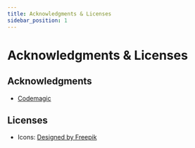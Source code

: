 ```yaml
---
title: Acknowledgments & Licenses
sidebar_position: 1
---
```


# Acknowledgments & Licenses

## Acknowledgments

- [Codemagic](https://codemagic.io/)

## Licenses

- Icons: <a href="http://www.freepik.com">Designed by Freepik</a>
